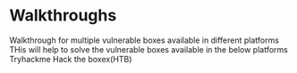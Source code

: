 # Walkthroughs
Walkthrough for multiple vulnerable boxes available in different platforms
THis will help to solve the vulnerable boxes available in the below platforms
Tryhackme
Hack the boxex(HTB)
